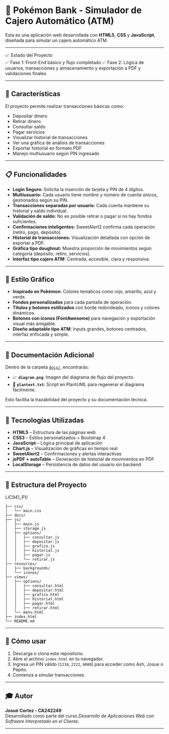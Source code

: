 # 🏦 Pokémon Bank - Simulador de Cajero Automático (ATM)

Esta es una aplicación web desarrollada con **HTML5**, **CSS** y **JavaScript**, diseñada para simular un cajero automático ATM.

---

📈 Estado del Proyecto  
    ✅ Fase 1: Front-End básico y flujo completado
    ✅ Fase 2: Lógica de usuarios, transacciones y almacenamiento y exportación a PDF y validaciones finales

---

## 🧩 Características

El proyecto permite realizar transacciones básicas como:

- Depositar dinero
- Retirar dinero
- Consultar saldo
- Pagar servicios
- Visualizar historial de transacciones
- Ver una gráfica de análisis de transacciones
- Exportar historial en formato PDF
- Manejo multiusuario según PIN ingresado

---

## 📋 Funcionalidades

- **Login Seguro:** Solicita la inserción de tarjeta y PIN de 4 dígitos.
- **Multiusuario:** Cada usuario tiene nombre y número de cuenta únicos, gestionados según su PIN.
- **Transacciones separadas por usuario:** Cada cuenta mantiene su historial y saldo individual.
- **Validación de saldo:** No es posible retirar o pagar si no hay fondos suficientes.
- **Confirmaciones inteligentes:** SweetAlert2 confirma cada operación (retiro, pago, depósito).
- **Historial de transacciones:** Visualización detallada con opción de exportar a PDF.
- **Gráfica tipo doughnut:** Muestra proporción de movimientos según categoría (depósito, retiro, servicios).
- **Interfaz tipo cajero ATM:** Centrada, accesible, clara y responsiva.

---

## 🎨 Estilo Gráfico

- **Inspirado en Pokémon**: Colores temáticos como rojo, amarillo, azul y verde.
- **Fondos personalizados** para cada pantalla de operación.
- **Títulos y botones estilizados** con borde redondeado, íconos y colores dinámicos.
- **Botones con íconos (FontAwesome)** para navegación y exportación visual más amigable.
- **Diseño adaptable tipo ATM**: Inputs grandes, botones centrados, interfaz enfocada y simple.

---

## 📄 Documentación Adicional

Dentro de la carpeta [`docs/`](./docs/), encontrarás:

- 📈 **`diagram.png`**: Imagen del diagrama de flujo del proyecto.
- 📜 **`plantext.txt`**: Script en PlantUML para regenerar el diagrama fácilmente.

Esto facilita la trazabilidad del proyecto y su documentación técnica.

---

## 🚀 Tecnologías Utilizadas

- **HTML5** – Estructura de las páginas web
- **CSS3** – Estilos personalizados + Bootstrap 4
- **JavaScript** – Lógica principal de aplicación
- **Chart.js** – Visualización de gráficas en tiempo real
- **SweetAlert2** – Confirmaciones y alertas interactivas
- **jsPDF + autoTable** – Generación de historial de movimientos en PDF
- **LocalStorage** – Persistencia de datos del usuario sin backend

---

## 📁 Estructura del Proyecto

LIC941_P1/

    ├── css/
    │   └── main.css
    ├── docs/
    ├── js/
    │   ├── main.js
    │   ├── storage.js
    │   ├── options/
    │   │   ├── consultar.js
    │   │   ├── depositar.js
    │   │   ├── grafico.js
    │   │   ├── historial.js
    │   │   ├── pagar.js
    │   │   └── retirar.js
    ├── resources/
    │   ├── backgrounds/
    │   └── iconos/
    ├── views/
    │   ├── options/
    │   │   ├── consultar.html
    │   │   ├── depositar.html
    │   │   ├── grafico.html
    │   │   ├── historial.html
    │   │   ├── pagar.html
    │   │   ├── retirar.html
    │   └── menu.html
    ├── index.html
    └── README.md

---

## 🚀 Cómo usar

1. Descarga o clona este repositorio.
2. Abre el archivo `index.html` en tu navegador.
3. Ingresa un PIN válido (`1234`, `2222`, `0000`) para acceder como Ash, Josue o Pepito.
4. Comienza a simular transacciones.

---

## 🎓 Autor

**Josué Cortez - CA242249**  
Desarrollado como parte del curso _Desarrollo de Aplicaciones Web con Software Interpretado en el Cliente_.

---
